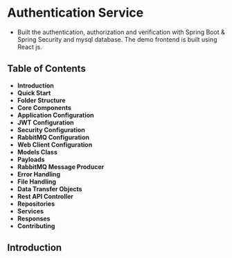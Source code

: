 # Authentication Service 

- Built the authentication, authorization and verification with Spring Boot & Spring Security and mysql database. The demo frontend is built using React js.

## Table of Contents
* **Introduction**
* **Quick Start**
* **Folder Structure**
* **Core Components**
* **Application Configuration**
* **JWT Configuration**
* **Security Configuration**
* **RabbitMQ Configuration**
* **Web Client Configuration**
* **Models Class**
* **Payloads**
* **RabbitMQ Message Producer**
* **Error Handling**
* **File Handling**
* **Data Transfer Objects**
* **Rest API Controller**
* **Repositories**
* **Services**
* **Responses**
* **Contributing**
  
## Introduction
